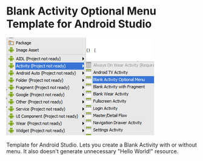 # Blank Activity Optional Menu Template for Android Studio

![Screenshot](1.png)

Template for Android Studio. Lets you create a Blank Activity with or without menu. It also doesn't generate unnecessary "Hello World!" resource.
